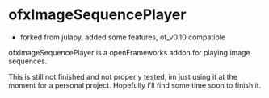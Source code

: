 ofxImageSequencePlayer
======================

- forked from julapy, added some features, of_v0.10 compatible

ofxImageSequencePlayer is a openFrameworks addon for playing image sequences.

This is still not finished and not properly tested,
im just using it at the moment for a personal project.
Hopefully i'll find some time soon to finish it.
